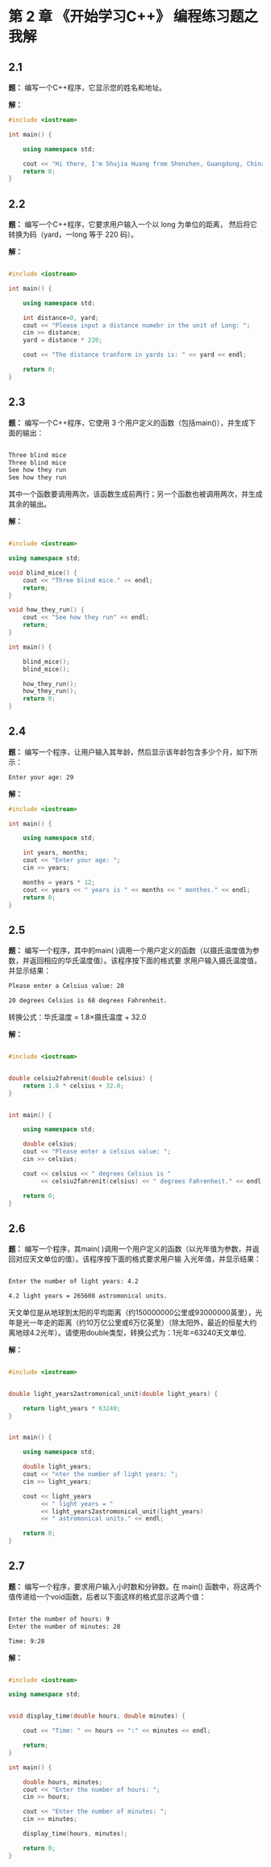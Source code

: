 # 第 2 章 《开始学习C++》 编程练习题之我解

## 2.1

**题：** 编写一个C++程序，它显示您的姓名和地址。

**解：**

```Cpp
#include <iostream>

int main() {

    using namespace std;

    cout << "Hi there, I'm Shujia Huang from Shenzhen, Guangdong, China" << endl;
    return 0;
}

```


## 2.2

**题：** 编写一个C++程序，它要求用户输入一个以 long 为单位的距离， 然后将它转换为码（yard，一long 等于 220 码）。
    
**解：**


```Cpp

#include <iostream>

int main() {

    using namespace std;

    int distance=0, yard;
    cout << "Please input a distance numebr in the unit of Long: ";
    cin >> distance;
    yard = distance * 220;

    cout << "The distance tranform in yards is: " << yard << endl;

    return 0;
}

```

## 2.3

**题：** 编写一个C++程序，它使用 3 个用户定义的函数（包括main()），并生成下面的输出：

```bash

Three blind mice
Three blind mice
See how they run
See how they run

```
其中一个函数要调用两次，该函数生成前两行；另一个函数也被调用两次，并生成其余的输出。


**解：**


```Cpp

#include <iostream>

using namespace std;

void blind_mice() {
    cout << "Three blind mice." << endl;
    return;
}

void how_they_run() {
    cout << "See how they run" << endl;
    return;
}

int main() {

    blind_mice();
    blind_mice();

    how_they_run();
    how_they_run();
    return 0;
}

```


## 2.4

**题：** 编写一个程序，让用户输入其年龄，然后显示该年龄包含多少个月，如下所示：

```bash
Enter your age: 29

```

**解：**

```Cpp
#include <iostream>

int main() {

    using namespace std;

    int years, months;
    cout << "Enter your age: ";
    cin >> years;

    months = years * 12;
    cout << years << " years is " << months << " monthes." << endl;  
    return 0;
}

```


## 2.5

**题：** 编写一个程序，其中的main( )调用一个用户定义的函数（以摄氏温度值为参数，并返回相应的华氏温度值）。该程序按下面的格式要 求用户输入摄氏温度值，并显示结果：

```bash
Please enter a Celsius value: 20

20 degrees Celsius is 68 degrees Fahrenheit.

```

转换公式：华氏温度 = 1.8×摄氏温度 + 32.0


**解：**

```Cpp

#include <iostream>


double celsiu2fahrenit(double celsius) {
    return 1.8 * celsius + 32.0;
}


int main() {

    using namespace std;

    double celsius;
    cout << "Please enter a celsius value: ";
    cin >> celsius;

    cout << celsius << " degrees Celsius is " 
         << celsiu2fahrenit(celsius) << " degrees Fahrenheit." << endl;

    return 0;
}

```


## 2.6

**题：** 编写一个程序，其main( )调用一个用户定义的函数（以光年值为参数，并返回对应天文单位的值）。该程序按下面的格式要求用户输 入光年值，并显示结果：

```bash

Enter the number of light years: 4.2

4.2 light years = 265608 astromonical units.

```
天文单位是从地球到太阳的平均距离（约150000000公里或93000000英里），光年是光一年走的距离（约10万亿公里或6万亿英里）（除太阳外，最近的恒星大约离地球4.2光年）。请使用double类型，转换公式为：1光年=63240天文单位.


**解：**

```Cpp

#include <iostream>


double light_years2astromonical_unit(double light_years) {

    return light_years * 63240;
}


int main() {

    using namespace std;

    double light_years;
    cout << "nter the number of light years: ";
    cin >> light_years;

    cout << light_years 
         << " light years = " 
         << light_years2astromonical_unit(light_years)
         << " astromonical units." << endl;

    return 0;
}

```

## 2.7

**题：** 编写一个程序，要求用户输入小时数和分钟数。在 main() 函数中，将这两个值传递给一个void函数，后者以下面这样的格式显示这两个值：

```bash

Enter the number of hours: 9
Enter the number of minutes: 28

Time: 9:28

```

**解：**

```Cpp

#include <iostream>

using namespace std;


void display_time(double hours, double minutes) {

    cout << "Time: " << hours << ":" << minutes << endl;

    return;
}

int main() {    

    double hours, minutes;
    cout << "Enter the number of hours: ";
    cin >> hours;

    cout << "Enter the number of minutes: ";
    cin >> minutes;

    display_time(hours, minutes);

    return 0;
}

```






